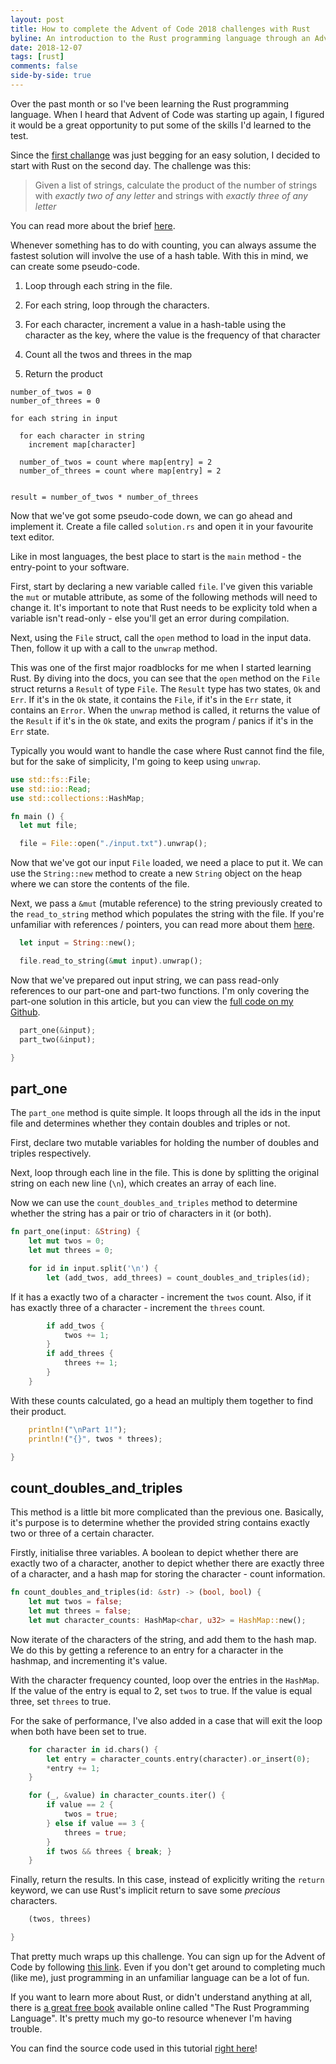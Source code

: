 ```yaml
---
layout: post
title: How to complete the Advent of Code 2018 challenges with Rust
byline: An introduction to the Rust programming language through an Advent of Code 2018 challenge.
date: 2018-12-07
tags: [rust]
comments: false
side-by-side: true
---
```

Over the past month or so I've been learning the Rust programming language. When I heard that Advent of Code was starting up again, I figured it would be a great opportunity to put some of the skills I'd learned to the test.

Since the [first challange](https://adventofcode.com/2018/day/1) was just begging for an easy solution, I decided to start with Rust on the second day.
The challenge was this:

> Given a list of strings, calculate the product of the number of strings with *exactly two of any letter* and strings with *exactly three of any letter*

You can read more about the brief [here](https://adventofcode.com/2018/day/2).

Whenever something has to do with counting, you can always assume the fastest solution will involve the use of a hash table. With this in mind, we can create some pseudo-code.

<sbs-break />

1. Loop through each string in the file.

2. For each string, loop through the characters.

3. For each character, increment a value in a hash-table using the character as the key, where the value is the frequency of that character

4. Count all the twos and threes in the map

5. Return the product

```
number_of_twos = 0
number_of_threes = 0

for each string in input

  for each character in string
    increment map[character]

  number_of_twos = count where map[entry] = 2
  number_of_threes = count where map[entry] = 2


result = number_of_twos * number_of_threes
```

Now that we've got some pseudo-code down, we can go ahead and implement it. Create a file called `solution.rs` and open it in your favourite text editor.

<sbs-break />

Like in most languages, the best place to start is the `main` method - the entry-point to your software.

First, start by declaring a new variable called `file`. I've given this variable the `mut` or mutable attribute, as some of the following methods will need to change it. It's important to note that Rust needs to be explicity told when a variable isn't read-only - else you'll get an error during compilation.

Next, using the `File` struct, call the `open` method to load in the input data. Then, follow it up with a call to the `unwrap` method.

This was one of the first major roadblocks for me when I started learning Rust.
By diving into the docs, you can see that the `open` method on the `File` struct returns a `Result` of type `File`.
The `Result` type has two states, `Ok` and `Err`. If it's in the `Ok` state, it contains the `File`, if it's in the `Err` state, it contains an `Error`. 
When the `unwrap` method is called, it returns the value of the `Result` if it's in the `Ok` state, and exits the program / panics if it's in the `Err` state. 

Typically you would want to handle the case where Rust cannot find the file, but for the sake of simplicity, I'm going to keep using `unwrap`.

```rust
use std::fs::File;
use std::io::Read;
use std::collections::HashMap;

fn main () {
  let mut file;

  file = File::open("./input.txt").unwrap();
```

Now that we've got our input `File` loaded, we need a place to put it. We can use the `String::new` method to create a new `String` object on the heap where we can store the contents of the file.

Next, we pass a `&mut` (mutable reference) to the string previously created to the `read_to_string` method which populates the string with the file.
If you're unfamiliar with references / pointers, you can read more about them [here](http://www.cplusplus.com/doc/tutorial/pointers/).

```rust
  let input = String::new();

  file.read_to_string(&mut input).unwrap();

```

Now that we've prepared out input string, we can pass read-only references to our part-one and part-two functions. I'm only covering the part-one solution in this article, but you can view the [full code on my Github](https://github.com/bennetthardwick/advent-of-code-2018/blob/master/solutions/2/solution.rs).

```rust
  part_one(&input);
  part_two(&input);

}
```

## part\_one

The `part_one` method is quite simple. It loops through all the ids in the input file and determines whether they contain doubles and triples or not.

<sbs-break />

First, declare two mutable variables for holding the number of doubles and triples respectively.

Next, loop through each line in the file. This is done by splitting the original string on each new line (`\n`), which creates an array of each line.

Now we can use the `count_doubles_and_triples` method to determine whether the string has a pair or trio of characters in it (or both).

```rust
fn part_one(input: &String) {
    let mut twos = 0;
    let mut threes = 0;

    for id in input.split('\n') {
        let (add_twos, add_threes) = count_doubles_and_triples(id);
```

If it has a exactly two of a character - increment the `twos` count. Also, if it has exactly three of a character - increment the `threes` count.

```rust
        if add_twos {
            twos += 1;
        }
        if add_threes {
            threes += 1;
        }
    }
```

With these counts calculated, go a head an multiply them together to find their product.

```rust
    println!("\nPart 1!");
    println!("{}", twos * threes);

}
```

## count\_doubles\_and\_triples

This method is a little bit more complicated than the previous one. Basically, it's purpose is to determine whether the provided string contains exactly two or three of a certain character.

Firstly, initialise three variables. A boolean to depict whether there are exactly two of a character, another to depict whether there are exactly three of a character, and a hash map for storing the character - count information.

```rust
fn count_doubles_and_triples(id: &str) -> (bool, bool) {
    let mut twos = false;
    let mut threes = false;
    let mut character_counts: HashMap<char, u32> = HashMap::new();
```

Now iterate of the characters of the string, and add them to the hash map. We do this by getting a reference to an entry for a character in the hashmap, and incrementing it's value.

With the character frequency counted, loop over the entries in the `HashMap`. If the value of the entry is equal to 2, set `twos` to true. If the value is equal three, set `threes` to true. 

For the sake of performance, I've also added in a case that will exit the loop when both have been set to true. 

```rust
    for character in id.chars() {
        let entry = character_counts.entry(character).or_insert(0);
        *entry += 1;
    }

    for (_, &value) in character_counts.iter() {
        if value == 2 {
            twos = true;
        } else if value == 3 {
            threes = true;
        }
        if twos && threes { break; }
    }
```
Finally, return the results. In this case, instead of explicitly writing the `return` keyword, we can use Rust's implicit return to save some _precious_ characters.
```rust
    (twos, threes)

}
```

That pretty much wraps up this challenge. You can sign up for the Advent of Code by following [this link](https://adventofcode.com/). Even if you don't get around to completing much (like me), just programming in an unfamiliar language can be a lot of fun.

If you want to learn more about Rust, or didn't understand anything at all, there is [a great free book](https://doc.rust-lang.org/stable/book/) available online called "The Rust Programming Language".
It's pretty much my go-to resource whenever I'm having trouble.

You can find the source code used in this tutorial [right here](https://github.com/bennetthardwick/advent-of-code-2018/blob/master/solutions/2/solution.rs)!
